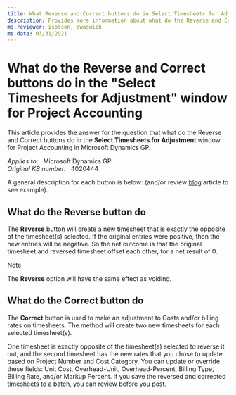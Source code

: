 ```yaml
---
title: What Reverse and Correct buttons do in Select Timesheets for Adjustment
description: Provides more information about what do the Reverse and Correct buttons do in the Select Timesheets for Adjustment window for Project Accounting in Microsoft Dynamics GP.
ms.reviewer: isolson, cwaswick
ms.date: 03/31/2021
---
```

# What do the Reverse and Correct buttons do in the "Select Timesheets for Adjustment" window for Project Accounting

This article provides the answer for the question that what do the Reverse and Correct buttons do in the **Select Timesheets for Adjustment** window for Project Accounting in Microsoft Dynamics GP.

_Applies to:_ &nbsp; Microsoft Dynamics GP  
_Original KB number:_ &nbsp; 4020444

A general description for each button is below: (and/or review [blog](https://community.dynamics.com/gp/b/dynamicsgp/posts/what-do-the-reverse-and-correct-buttons-do-in-the-select-timesheets-for-adjustment-window-for-project-accounting-in-microsoft-dynamics-gp) article to see example).

## What do the Reverse button do

The **Reverse** button will create a new timesheet that is exactly the opposite of the timesheet(s) selected. If the original entries were positive, then the new entries will be negative. So the net outcome is that the original timesheet and reversed timesheet offset each other, for a net result of 0.

> [!NOTE]
> The **Reverse** option will have the same effect as voiding.

## What do the Correct button do

The **Correct** button is used to make an adjustment to Costs and/or billing rates on timesheets. The method will create two new timesheets for each selected timesheet(s).

One timesheet is exactly opposite of the timesheet(s) selected to reverse it out, and the second timesheet has the new rates that you chose to update based on Project Number and Cost Category. You can update or override these fields: Unit Cost, Overhead-Unit, Overhead-Percent, Billing Type, Billing Rate, and/or Markup Percent. If you save the reversed and corrected timesheets to a batch, you can review before you post.

